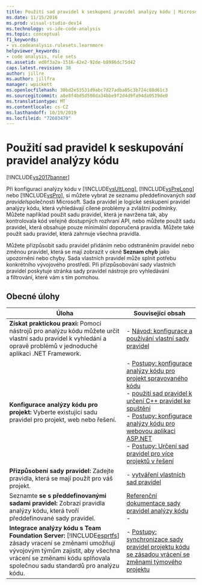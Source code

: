 ```yaml
---
title: Použití sad pravidel k seskupení pravidel analýzy kódu | Microsoft Docs
ms.date: 11/15/2016
ms.prod: visual-studio-dev14
ms.technology: vs-ide-code-analysis
ms.topic: conceptual
f1_keywords:
- vs.codeanalysis.rulesets.learnmore
helpviewer_keywords:
- code analysis, rule sets
ms.assetid: ed0f3a2a-1516-42e2-92de-b8986dc75d42
caps.latest.revision: 38
author: jillre
ms.author: jillfra
manager: wpickett
ms.openlocfilehash: 30bd2e53531d9abc7d27adba05c3b724c88d61c3
ms.sourcegitcommit: a8e8f4bd5d508da34bbe9f2d4d9fa94da0539de0
ms.translationtype: MT
ms.contentlocale: cs-CZ
ms.lasthandoff: 10/19/2019
ms.locfileid: "72603479"
---
```

# <a name="using-rule-sets-to-group-code-analysis-rules"></a>Použití sad pravidel k seskupování pravidel analýzy kódu
[!INCLUDE[vs2017banner](../includes/vs2017banner.md)]

Při konfiguraci analýzy kódu v [!INCLUDE[vsUltLong](../includes/vsultlong-md.md)], [!INCLUDE[vsPreLong](../includes/vsprelong-md.md)] nebo [!INCLUDE[vsPro](../includes/vspro-md.md)], si můžete vybrat ze seznamu předdefinovaných *sad pravidel*společnosti Microsoft. Sada pravidel je logické seskupení pravidel analýzy kódu, která vyhledávají cílené problémy a zvláštní podmínky. Můžete například použít sadu pravidel, která je navržena tak, aby kontrolovala kód veřejně dostupných rozhraní API, nebo můžete použít sadu pravidel, která obsahuje pouze minimální doporučená pravidla. Můžete také použít sadu pravidel, která zahrnuje všechna pravidla.

 Můžete přizpůsobit sadu pravidel přidáním nebo odstraněním pravidel nebo změnou pravidel, která se mají zobrazit v okně **Seznam chyb** jako upozornění nebo chyby. Sada vlastních pravidel může splnit potřebu konkrétního vývojového prostředí. Při přizpůsobování sady vlastních pravidel poskytuje stránka sady pravidel nástroje pro vyhledávání a filtrování, které vám s tím pomohou.

## <a name="common-tasks"></a>Obecné úlohy

|Úloha|Související obsah|
|----------|---------------------|
|**Získat praktickou praxi:** Pomocí nástrojů pro analýzu kódu můžete určit vlastní sadu pravidel k vyhledání a opravě problémů v jednoduché aplikaci .NET Framework.|-   [Návod: konfigurace a používání vlastní sady pravidel](../code-quality/walkthrough-configuring-and-using-a-custom-rule-set.md)|
|**Konfigurace analýzy kódu pro projekt:** Vyberte existující sadu pravidel pro projekt, web nebo řešení.|-   [Postupy: konfigurace analýzy kódu pro projekt spravovaného kódu](../code-quality/how-to-configure-code-analysis-for-a-managed-code-project.md)<br />-   [použití sad pravidel k určení C++ pravidel ke spuštění](../code-quality/using-rule-sets-to-specify-the-cpp-rules-to-run.md)<br />-   [Postupy: konfigurace analýzy kódu pro webovou aplikaci ASP.NET](../code-quality/how-to-configure-code-analysis-for-an-aspnet-web-application.md)<br />-   [Postupy: Určení sad pravidel pro více projektů v řešení](../code-quality/how-to-specify-managed-code-rule-sets-for-multiple-projects-in-a-solution.md)|
|**Přizpůsobení sady pravidel:** Zadejte pravidla, která se mají použít pro váš projekt.|-   [vytváření vlastních sad pravidel](../code-quality/creating-custom-code-analysis-rule-sets.md)|
|Seznamte **se s předdefinovanými sadami pravidel:** Zobrazí pravidla analýzy kódu, která tvoří předdefinované sady pravidel.|[Referenční dokumentace sady pravidel analýzy kódu](../code-quality/code-analysis-rule-set-reference.md) -   |
|**Integrace analýzy kódu s Team Foundation Server:** [!INCLUDE[esprtfs](../includes/esprtfs-md.md)] zásady vracení se změnami umožňují vývojovým týmům zajistit, aby všechna vrácení se změnami kódu splňovala společnou sadu standardů pro analýzu kódu.|-   [Postupy: synchronizace sady pravidel projektu kódu se zásadou vrácení se změnami týmového projektu](../code-quality/how-to-synchronize-code-project-rule-sets-with-team-project-check-in-policy.md)|
